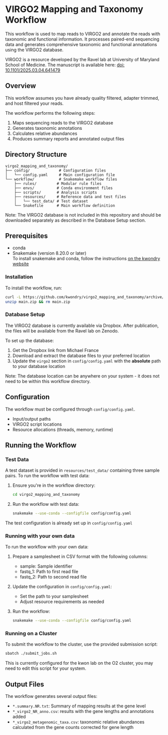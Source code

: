 # VIRGO2 Mapping and Taxonomy Workflow

This workflow is used to map reads to VIRGO2 and annotate the reads with taxonomic and functional information. It processes paired-end sequencing data and generates comprehensive taxonomic and functional annotations using the VIRGO2 database.

VIRGO2 is a resource developed by the Ravel lab at University of Maryland School of Medicine. The manuscript is available here: [doi: 10.1101/2025.03.04.641479](https://doi.org/10.1101/2025.03.04.641479)

## Overview

This workflow assumes you have already quality filtered, adapter trimmed, and host filtered your reads.

The workflow performs the following steps:
1. Maps sequencing reads to the VIRGO2 database
2. Generates taxonomic annotations
3. Calculates relative abundances
4. Produces summary reports and annotated output files

## Directory Structure

```
virgo2_mapping_and_taxonomy/
├── config/             # Configuration files
│   └── config.yaml     # Main configuration file
└── workflow/           # Snakemake workflow files
    ├── rules/         # Modular rule files
    ├── envs/          # Conda environment files
    ├── scripts/       # Analysis scripts
    ├── resources/     # Reference data and test files
    │   └── test_data/ # Test dataset
    └── Snakefile      # Main workflow definition
```

Note: The VIRGO2 database is not included in this repository and should be downloaded separately as described in the Database Setup section.

## Prerequisites

- conda
- Snakemake (version 8.20.0 or later)   
To install snakemake and conda, follow the instructions [on the kwondry website](https://kwondry.github.io/documentation/materials/getting-started/installation/#mambaminimamba)

### Installation

To install the workflow, run:

```bash
curl -L https://github.com/kwondry/virgo2_mapping_and_taxonomy/archive/refs/heads/main.zip -o main.zip
unzip main.zip && rm main.zip
```

### Database Setup

The VIRGO2 database is currently available via Dropbox. After publication, the files will be available from the Ravel lab on Zenodo.

To set up the database:

1. Get the Dropbox link from Michael France
2. Download and extract the database files to your preferred location
3. Update the `virgo2` section in `config/config.yaml` with the **absolute** path to your database location

Note: The database location can be anywhere on your system - it does not need to be within this workflow directory.

## Configuration

The workflow must be configured through `config/config.yaml`. 
- Input/output paths
- VIRGO2 script locations
- Resource allocations (threads, memory, runtime)


## Running the Workflow

### Test Data

A test dataset is provided in `resources/test_data/` containing three sample pairs. To run the workflow with test data:

1. Ensure you're in the workflow directory:
   ```bash
   cd virgo2_mapping_and_taxonomy
   ```

2. Run the workflow with test data:
   ```bash
   snakemake --use-conda --configfile config/config.yaml
   ```

The test configuration is already set up in `config/config.yaml`

### Running with your own data

To run the workflow with your own data:

1. Prepare a samplesheet in CSV format with the following columns:
   - sample: Sample identifier
   - fastq_1: Path to first read file
   - fastq_2: Path to second read file

2. Update the configuration in `config/config.yaml`:
   - Set the path to your samplesheet
   - Adjust resource requirements as needed

3. Run the workflow:
   ```bash
   snakemake --use-conda --configfile config/config.yaml
   ```

### Running on a Cluster

To submit the workflow to the cluster, use the provided submission script:

```bash
sbatch ./submit_jobs.sh
```

This is currently configured for the kwon lab on the O2 cluster, you may need to edit this script for your system.

## Output Files

The workflow generates several output files:
- `*.summary.NR.txt`: Summary of mapping results at the gene level
- `*_virgo2_NR_anno.csv`: results with the gene lengths and annotations added
- `*_virgo2_metagenomic_taxa.csv`: taxonomic relative abundances calculated from the gene counts corrected for gene length
